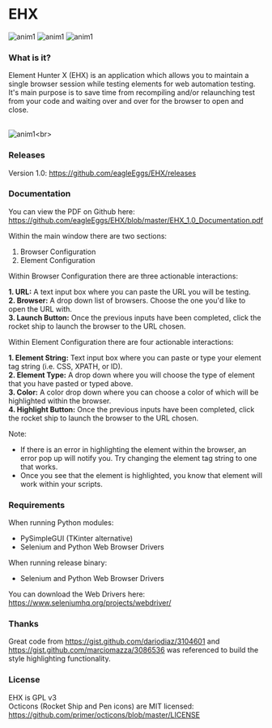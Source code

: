 # EHX

![anim1](https://img.shields.io/badge/built%20with-python%203.7-brightgreen.svg) ![anim1](https://img.shields.io/badge/status-Stable-pink.svg) ![anim1](https://img.shields.io/badge/version-1.0-black.svg)

### What is it?

Element Hunter X (EHX) is an application which allows you to maintain a single browser session while testing elements for web automation testing. It's main purpose is to save time from recompiling and/or relaunching test from your code and waiting over and over for the browser to open and close. <br><br>

![anim1](https://github.com/eagleEggs/testStream/blob/master/EHXimg.png?)<br>

### Releases

Version 1.0: https://github.com/eagleEggs/EHX/releases <br>

### Documentation

You can view the PDF on Github here: https://github.com/eagleEggs/EHX/blob/master/EHX_1.0_Documentation.pdf

Within the main window there are two sections:

 1. Browser Configuration
 2. Element Configuration

Within Browser Configuration there are three actionable interactions:

  <b>1. URL:</b> A text input box where you can paste the URL you will be testing.<br>
  <b>2. Browser:</b> A drop down list of browsers. Choose the one you'd like to open the URL with.<br>
  <b>3. Launch Button:</b> Once the previous inputs have been completed, click the rocket ship to launch the browser to the URL chosen.<br>

Within Element Configuration there are four actionable interactions:

   <b>1. Element String:</b> Text input box where you can paste or type your element tag string (i.e. CSS, XPATH, or ID).<br>
   <b>2. Element Type:</b> A drop down where you will choose the type of element that you have pasted or typed above.<br>
  <b>3. Color:</b> A color drop down where you can choose a color of which will be highlighted within the browser.<br>
  <b>4. Highlight Button:</b> Once the previous inputs have been completed, click the rocket ship to launch the browser to the URL chosen.

Note:

 - If there is an error in highlighting the element within the browser, an error pop up will notify you. Try changing the element tag string to one that works.
 - Once you see that the element is highlighted, you know that element will work within your scripts.

### Requirements

When running Python modules: <br>
 - PySimpleGUI (TKinter alternative)<br>
 - Selenium and Python Web Browser Drivers

When running release binary: <br>
 - Selenium and Python Web Browser Drivers
 
You can download the Web Drivers here: https://www.seleniumhq.org/projects/webdriver/

### Thanks

Great code from https://gist.github.com/dariodiaz/3104601 and https://gist.github.com/marciomazza/3086536 was referenced
to build the style highlighting functionality.

### License

EHX is GPL v3<br>
Octicons (Rocket Ship and Pen icons) are MIT licensed: https://github.com/primer/octicons/blob/master/LICENSE
